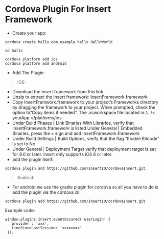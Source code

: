 # Cordova Plugin For Insert Framework


* Create your app:

```
cordova create hallo com.example.hello HelloWorld

cd hallo

cordova platform add ios
cordova platform add android
```

* Add The Plugin:

> iOS:
- Download the insert framework from this link
- Unzip to extract the Insert framework: InsertFramework.framework
- Copy InsertFramwork.framework to your project’s Frameworks directory by dragging the framework to your project. When prompted, check the option to“Copy items if needed”. The .xcworkspace file located in /.../< yourApp >/platforms/ios
- Under Build Phases | Link Binaries With Libraries, verify that InsertFramework.framework is listed
Under  General | Embedded Binaries, press the + sign and add InsertFramework.framework
- Under Build Settings | Build Options, verify that the flag  “Enable Bitcode” is set to No
- Under General | Deployment Target verify that deployment target is set for 8.0 or later. Insert only supports iOS 8 or later.
- add the plugin itself:  
```
cordova plugin add https://github.com/InsertIO/cordovaInsert.git
```

> Android:
- For android we use the gradle plugin for cordova so all you have to do is add the plugin via the cordova cli
```
cordova plugin add https://github.com/InsertIO/cordovaInsert.git
```




Example code:

```
window.plugins.Insert.eventOccured('userLogin' {
   provider : 'xxx',
   timeSinceLastSession: 'xxxxxxxx'
 });

```
